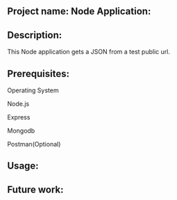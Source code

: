 
## Project name: Node Application:











## Description: 
This Node application gets a JSON from a test public url.




## Prerequisites:
Operating System

Node.js

Express

Mongodb

Postman(Optional)



## Usage:



## Future work:
